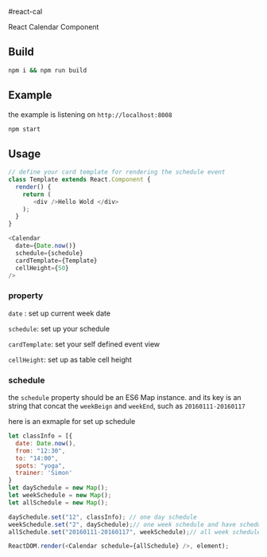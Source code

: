 #react-cal

React Calendar Component

## Build
```sh
npm i && npm run build
```

## Example
the example is listening on `http://localhost:8008`
```sh
npm start
```

## Usage

```js
// define your card template for rendering the schedule event
class Template extends React.Component {
  render() {
    return (
       <div />Hello Wold </div>
    );
  } 
}

<Calendar 
  date={Date.now()}
  schedule={schedule}
  cardTemplate={Template}
  cellHeight={50}
/>
```

### property

`date` : set up current week date

`schedule`: set up your schedule

`cardTemplate`: set your self defined event view

`cellHeight`: set up as table cell height 

### schedule
the `schedule` property should be an ES6 Map instance. and its key is an string that concat the `weekBeign` and `weekEnd`, such as `20160111-20160117`

here is an exmaple for set up schedule
```js
let classInfo = [{
  date: Date.now(),
  from: "12:30",
  to: "14:00",
  spots: "yoga",
  trainer: 'Simon'
}
let daySchedule = new Map();
let weekSchedule = new Map();
let allSchedule = new Map();

daySchedule.set("12", classInfo); // one day schedule 
weekSchedule.set("2", daySchedule);// one week schedule and have schedule event Tuesday
allSchedule.set("20160111-20160117", weekSchedule);// all week schedule, use its weekBeing and weekEnd as the key of schedule

ReactDOM.render(<Calendar schedule={allSchedule} />, element);
```
